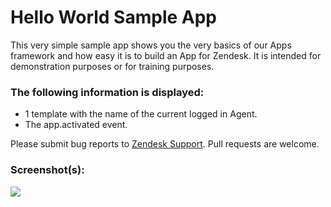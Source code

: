 # Hello World Sample App

This very simple sample app shows you the very basics of our Apps framework and how easy it is to build an App for Zendesk. It is intended for demonstration purposes or for training purposes.

### The following information is displayed:

* 1 template with the name of the current logged in Agent.
* The app.activated event.

Please submit bug reports to [Zendesk Support](support@zendesk.com). Pull requests are welcome.

### Screenshot(s):

![](http://f.cl.ly/items/1Z3q3a1n0N1f2o2p2k0U/Screen%20Shot%202014-03-25%20at%206.09.52%20PM.png)
